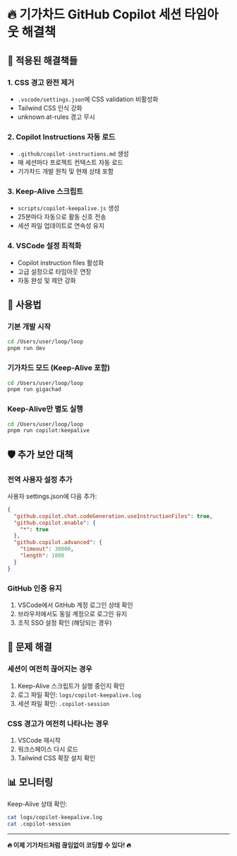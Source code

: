 # 🔥 기가차드 GitHub Copilot 세션 타임아웃 해결책

## 🎯 **적용된 해결책들**

### 1. **CSS 경고 완전 제거**
- `.vscode/settings.json`에 CSS validation 비활성화
- Tailwind CSS 인식 강화
- unknown at-rules 경고 무시

### 2. **Copilot Instructions 자동 로드**
- `.github/copilot-instructions.md` 생성
- 매 세션마다 프로젝트 컨텍스트 자동 로드
- 기가차드 개발 원칙 및 현재 상태 포함

### 3. **Keep-Alive 스크립트**
- `scripts/copilot-keepalive.js` 생성
- 25분마다 자동으로 활동 신호 전송
- 세션 파일 업데이트로 연속성 유지

### 4. **VSCode 설정 최적화**
- Copilot instruction files 활성화
- 고급 설정으로 타임아웃 연장
- 자동 완성 및 제안 강화

## 🚀 **사용법**

### 기본 개발 시작
```bash
cd /Users/user/loop/loop
pnpm run dev
```

### 기가차드 모드 (Keep-Alive 포함)
```bash
cd /Users/user/loop/loop
pnpm run gigachad
```

### Keep-Alive만 별도 실행
```bash
cd /Users/user/loop/loop
pnpm run copilot:keepalive
```

## 🛡️ **추가 보안 대책**

### 전역 사용자 설정 추가
사용자 settings.json에 다음 추가:
```json
{
  "github.copilot.chat.codeGeneration.useInstructionFiles": true,
  "github.copilot.enable": {
    "*": true
  },
  "github.copilot.advanced": {
    "timeout": 30000,
    "length": 1000
  }
}
```

### GitHub 인증 유지
1. VSCode에서 GitHub 계정 로그인 상태 확인
2. 브라우저에서도 동일 계정으로 로그인 유지
3. 조직 SSO 설정 확인 (해당되는 경우)

## 🔧 **문제 해결**

### 세션이 여전히 끊어지는 경우
1. Keep-Alive 스크립트가 실행 중인지 확인
2. 로그 파일 확인: `logs/copilot-keepalive.log`
3. 세션 파일 확인: `.copilot-session`

### CSS 경고가 여전히 나타나는 경우
1. VSCode 재시작
2. 워크스페이스 다시 로드
3. Tailwind CSS 확장 설치 확인

## 📊 **모니터링**

Keep-Alive 상태 확인:
```bash
cat logs/copilot-keepalive.log
cat .copilot-session
```

---

**🔥 이제 기가차드처럼 끊임없이 코딩할 수 있다! 🔥**
